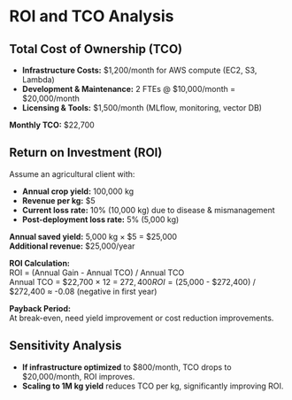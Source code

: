 # ROI and TCO Analysis

## Total Cost of Ownership (TCO)
- **Infrastructure Costs:** $1,200/month for AWS compute (EC2, S3, Lambda)
- **Development & Maintenance:** 2 FTEs @ $10,000/month = $20,000/month
- **Licensing & Tools:** $1,500/month (MLflow, monitoring, vector DB)

**Monthly TCO:** $22,700

## Return on Investment (ROI)
Assume an agricultural client with:
- **Annual crop yield:** 100,000 kg
- **Revenue per kg:** $5
- **Current loss rate:** 10% (10,000 kg) due to disease & mismanagement
- **Post-deployment loss rate:** 5% (5,000 kg)

**Annual saved yield:** 5,000 kg × $5 = $25,000  
**Additional revenue:** $25,000/year

**ROI Calculation:**  
ROI = (Annual Gain - Annual TCO) / Annual TCO  
Annual TCO = $22,700 × 12 = $272,400  
ROI = ($25,000 - $272,400) / $272,400 ≈ -0.08 (negative in first year)

**Payback Period:**  
At break-even, need yield improvement or cost reduction improvements.

## Sensitivity Analysis
- **If infrastructure optimized** to $800/month, TCO drops to $20,000/month, ROI improves.
- **Scaling to 1M kg yield** reduces TCO per kg, significantly improving ROI.
